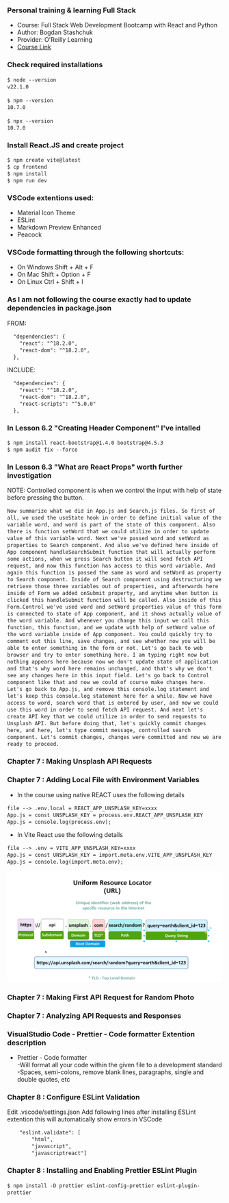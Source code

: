 ### Personal training & learning Full Stack

- Course: Full Stack Web Development Bootcamp with React and Python
- Author: Bogdan Stashchuk
- Provider: O'Reilly Learning
- [Course Link](https://learning.oreilly.com/api/v1/continue/9781801811040/)

### Check required installations

```
$ node --version
v22.1.0

$ npm --version
10.7.0

$ npx --version
10.7.0
```

### Install React.JS and create project

```
$ npm create vite@latest
$ cp frontend
$ npm install
$ npm run dev
```

### VSCode extentions used:
 - Material Icon Theme
 - ESLint
 - Markdown Preview Enhanced
 - Peacock

###  VSCode formatting through the following shortcuts:

- On Windows Shift + Alt + F
- On Mac Shift + Option + F
- On Linux Ctrl + Shift + I

### As I am not following the course exactly had to update dependencies in package.json

FROM:

```
  "dependencies": {
    "react": "^18.2.0",
    "react-dom": "^18.2.0",
  },
```

INCLUDE:

```
  "dependencies": {
    "react": "^18.2.0",
    "react-dom": "^18.2.0",
    "react-scripts": "^5.0.0"
  },
```

### In Lesson 6.2 "Creating Header Component" I've intalled

```
$ npm install react-bootstrap@1.4.0 bootstrap@4.5.3
$ npm audit fix --force
```

### In Lesson 6.3 "What are React Props" worth further investigation

NOTE: Controlled component is when we control the input with help of state before pressing the button.

```
Now summarize what we did in App.js and Search.js files. So first of all, we used the useState hook in order to define initial value of the variable word, and word is part of the state of this component. Also there is function setWord that we could utilize in order to update value of this variable word. Next we've passed word and setWord as properties to Search component. And also we've defined here inside of App component handleSearchSubmit function that will actually perform some actions, when we press Search button it will send fetch API request, and now this function has access to this word variable. And again this function is passed the same as word and setWord as property to Search component. Inside of Search component using destructuring we retrieve those three variables out of properties, and afterwards here inside of Form we added onSubmit property, and anytime when button is clicked this handleSubmit function will be called. Also inside of this Form.Control we've used word and setWord properties value of this form is connected to state of App component, and it shows actually value of the word variable. And whenever you change this input we call this function, this function, and we update with help of setWord value of the word variable inside of App component. You could quickly try to comment out this line, save changes, and see whether now you will be able to enter something in the form or not. Let's go back to web browser and try to enter something here. I am typing right now but nothing appears here because now we don't update state of application and that's why word here remains unchanged, and that's why we don't see any changes here in this input field. Let's go back to Control component like that and now we could of course make changes here. Let's go back to App.js, and remove this console.log statement and let's keep this console.log statement here for a while. Now we have access to word, search word that is entered by user, and now we could use this word in order to send fetch API request. And next let's create API key that we could utilize in order to send requests to Unsplash API. But before doing that, let's quickly commit changes here, and here, let's type commit message, controlled search component. Let's commit changes, changes were committed and now we are ready to proceed.
```

### Chapter 7 : Making Unsplash API Requests

### Chapter 7 : Adding Local File with Environment Variables

- In the course using native REACT uses the following details

```
file --> .env.local = REACT_APP_UNSPLASH_KEY=xxxx
App.js = const UNSPLASH_KEY = process.env.REACT_APP_UNSPLASH_KEY
App.js = console.log(process.env);
```

- In Vite React use the following details

```
file --> .env = VITE_APP_UNSPLASH_KEY=xxxx
App.js = const UNSPLASH_KEY = import.meta.env.VITE_APP_UNSPLASH_KEY
App.js = console.log(import.meta.env);
```

![define url](notes/define-url.png)

### Chapter 7 : Making First API Request for Random Photo

### Chapter 7 : Analyzing API Requests and Responses

### VisualStudio Code - Prettier - Code formatter Extention description

- Prettier - Code formatter  
  -Will format all your code within the given file to a development standard  
  -Spaces, semi-colons, remove blank lines, paragraphs, single and double quotes, etc

### Chapter 8 : Configure ESLint Validation
Edit .vscode/settings.json
Add following lines after installing ESLint extention this will automatically show errors in VSCode 
```
    "eslint.validate": [
        "html",
        "javascript",
        "javascriptreact"]
```
### Chapter 8 : Installing and Enabling Prettier ESLint Plugin
```
$ npm install -D prettier eslint-config-prettier eslint-plugin-prettier
```